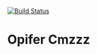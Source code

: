 [![Build Status](https://travis-ci.org/Opifer/Cms.svg?branch=master)](https://travis-ci.org/Opifer/Cms)

Opifer Cmzzz
============
